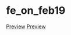 # fe_on_feb19 
[Preview](https://github.com/artem-meleshko/fe_on_feb19)
[Preview](https://github.com/artem-meleshko/fe_on_feb19/pull/1/files)